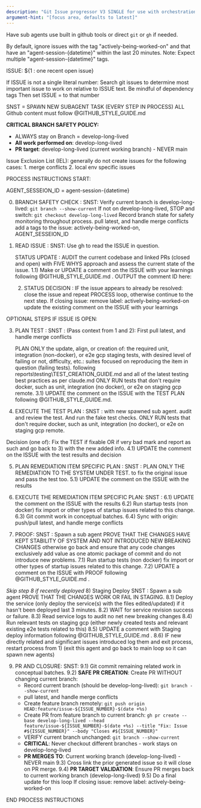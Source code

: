 ```yaml
---
description: "Git Issue progressor V3 SINGLE for use with orchestration"
argument-hint: "[focus area, defaults to latest]"
---
```


Have sub agents use built in github tools or direct `git` or `gh` if needed.

By default, ignore issues with the tag "actively-being-worked-on" and that have an "agent-session-{datetime}" within the last 20 minutes. Note: Expect multiple "agent-session-{datetime}" tags.

ISSUE: ${1 : one recent open issue}
 
If ISSUE is not a single literal number:
    Search git issues to determine most important issue to work on relative to ISSUE text.
    Be mindful of dependency tags
    Then set ISSUE = to that number

SNST = SPAWN NEW SUBAGENT TASK  (EVERY STEP IN PROCESS)
ALL Github content must follow @GITHUB_STYLE_GUIDE.md

**CRITICAL BRANCH SAFETY POLICY:**
- ALWAYS stay on Branch = develop-long-lived
- **All work performed on**: develop-long-lived
- **PR target**: develop-long-lived (current working branch) - NEVER main

Issue Exclusion List (IEL): generally do not create issues for the following cases:
    1. merge conflicts
    2. local env specific issues

PROCESS INSTRUCTIONS START:

AGENT_SESSEION_ID = agent-session-{datetime}

0) BRANCH SAFETY CHECK : SNST: 
    Verify current branch is develop-long-lived: `git branch --show-current`
    If not on develop-long-lived, STOP and switch: `git checkout develop-long-lived`
    Record branch state for safety monitoring throughout process.
    pull latest, and handle merge conflicts
    add a tags to the issue: actively-being-worked-on, AGENT_SESSEION_ID

1) READ ISSUE : SNST: Use gh to read the ISSUE in question.

    STATUS UPDATE : 
    AUDIT the current codebase and linked PRs (closed and open) with FIVE WHYS approach and assess the current state of the issue.
    1.1) Make or UPDATE a comment on the ISSUE with your learnings following @GITHUB_STYLE_GUIDE.md .
    OUTPUT the comment ID here:

    2) STATUS DECISION :
    IF the issue appears to already be resolved:
        close the issue and repeat PROCESS loop, otherwise continue to the next step.
        If closing issue: remove label: actively-being-worked-on
        update the existing comment on the ISSUE with your learnings

OPTIONAL STEPS IF ISSUE IS OPEN:

3) PLAN TEST : SNST : (Pass context from 1 and 2):
    First pull latest, and handle merge conflicts

    PLAN ONLY the update, align, or creation of: the required unit, integration (non-docker), or e2e gcp staging tests, with desired level of failing or not, difficulty, etc.: suites focused
    on reproducing the item in question (failing tests). following reports\testing\TEST_CREATION_GUIDE.md
    and all of the latest testing best practices as per claude.md
    ONLY RUN tests that don't require docker, such as unit, integration (no docker), or e2e on staging gcp remote.
    3.1) UPDATE the comment on the ISSUE with the TEST PLAN following @GITHUB_STYLE_GUIDE.md.

4) EXECUTE THE TEST PLAN : SNST : with new spawned sub agent. audit and review the test. And run the fake test checks. 
ONLY RUN tests that don't require docker, such as unit, integration (no docker), or e2e on staging gcp remote.

Decision (one of): Fix the TEST if fixable OR
if very bad mark and report as such and go back to 3) with the new added info.
4.1) UPDATE the comment on the ISSUE with the test results and decision

5) PLAN REMEDIATION ITEM SPECIFIC PLAN : SNST : 
    PLAN ONLY THE REMEDIATION TO THE SYSTEM UNDER TEST.
    to fix the original issue and pass the test too.
    5.1) UPDATE the comment on the ISSUE with the results

6) EXECUTE THE REMEDIATION ITEM SPECIFIC PLAN: SNST :
    6.1) UPDATE the comment on the ISSUE with the results
    6.2) Run startup tests (non docker) fix import or other types of startup issues related to this change.
    6.3) Git commit work in conceptual batches. 
    6.4) Sync with origin: push/pull latest, and handle merge conflicts

7) PROOF: SNST : Spawn a sub agent PROVE THAT THE CHANGES HAVE KEPT STABILITY OF SYSTEM AND NOT INTRODUCED NEW BREAKING CHANGES
otherwise go back and ensure that any code changes exclusively add value as one atomic package of commit and
do not introduce new problems.
7.1)  Run startup tests (non docker) fix import or other types of startup issues related to this change.
7.2) UPDATE a comment on the ISSUE with PROOF  following @GITHUB_STYLE_GUIDE.md  .

*Skip step 8 if recently deployed*
8) Staging Deploy SNST :  Spawn a sub agent PROVE THAT THE CHANGES WORK OR FAIL IN STAGING.
8.1) Deploy the service (only deploy the service(s) with the files edited/updated)
if it hasn't been deployed last 3 minutes.
8.2) WAIT for service revision success or failure.
8.3) Read service logs to audit no net new breaking changes
8.4) Run relevant tests on staging gcp (either newly created tests and relevant existing e2e tests related to this)
8.5) UPDATE a comment with Staging deploy information  following @GITHUB_STYLE_GUIDE.md  .
8.6) IF new directly related and significant issues introduced log them and exit process, restart process from 1) (exit this agent and go back to main loop so it can spawn new agents)

9) PR AND CLOSURE: SNST:
9.1) Git commit remaining related work in conceptual batches. 
9.2) **SAFE PR CREATION**: Create PR WITHOUT changing current branch:
    - Record current branch (should be develop-long-lived): `git branch --show-current`
    - pull latest, and handle merge conflicts
    - Create feature branch remotely: `git push origin HEAD:feature/issue-${ISSUE_NUMBER}-$(date +%s)`
    - Create PR from feature branch to current branch: `gh pr create --base develop-long-lived --head feature/issue-${ISSUE_NUMBER}-$(date +%s) --title "Fix: Issue #${ISSUE_NUMBER}" --body "Closes #${ISSUE_NUMBER}"`
    - VERIFY current branch unchanged: `git branch --show-current`
    - **CRITICAL**: Never checkout different branches - work stays on develop-long-lived
    - **PR MERGES TO**: Current working branch (develop-long-lived) - NEVER main
9.3) Cross link the prior generated issue so it will close on PR merge.
9.4) **PR TARGET VALIDATION**: Ensure PR merges back to current working branch (develop-long-lived)
9.5) Do a final update for this loop
    If closing issue: remove label: actively-being-worked-on

END PROCESS INSTRUCTIONS
